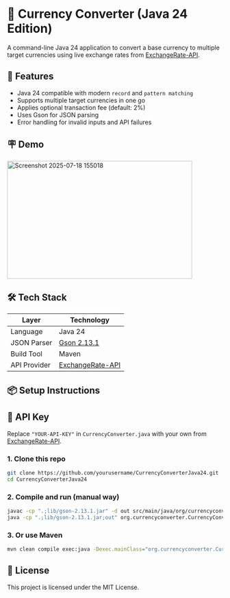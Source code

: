 # 💱 Currency Converter (Java 24 Edition)

A command-line Java 24 application to convert a base currency to multiple target currencies using live exchange rates
from [ExchangeRate-API](https://www.exchangerate-api.com).

## 🚀 Features

- Java 24 compatible with modern `record` and `pattern matching`
- Supports multiple target currencies in one go
- Applies optional transaction fee (default: 2%)
- Uses Gson for JSON parsing
- Error handling for invalid inputs and API failures

## 🪧 Demo

<img width="432" height="275" alt="Screenshot 2025-07-18 155018" src="https://github.com/user-attachments/assets/ae42b07a-da6f-44cd-b1f2-0d64f5e2b6a9" />



## 🛠 Tech Stack

| Layer        | Technology                                            |
|--------------|-------------------------------------------------------|
| Language     | Java 24                                               |
| JSON Parser  | [Gson 2.13.1](https://github.com/google/gson)         |
| Build Tool   | Maven                                                 |
| API Provider | [ExchangeRate-API](https://www.exchangerate-api.com/) |

## 📦 Setup Instructions

## 🔐 API Key

Replace `"YOUR-API-KEY"` in `CurrencyConverter.java` with your own
from [ExchangeRate-API](https://www.exchangerate-api.com).

### 1. Clone this repo

```bash
git clone https://github.com/yourusername/CurrencyConverterJava24.git
cd CurrencyConverterJava24
```

### 2. Compile and run (manual way)

```bash
javac -cp ".;lib/gson-2.13.1.jar" -d out src/main/java/org/currencyconverter/CurrencyConverter.java
java -cp ".;lib/gson-2.13.1.jar;out" org.currencyconverter.CurrencyConverter
```

### 3. Or use Maven

```bash
mvn clean compile exec:java -Dexec.mainClass="org.currencyconverter.CurrencyConverter"
```

## 📄 License

This project is licensed under the MIT License.
